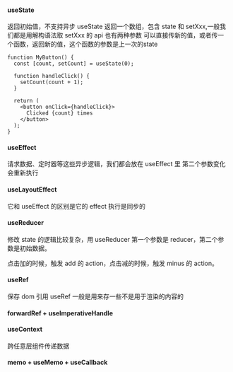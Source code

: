 #### useState
返回初始值，不支持异步
useState 返回一个数组，包含 state 和 setXxx,一般我们都是用解构语法取
setXxx 的 api 也有两种参数
可以直接传新的值，或者传一个函数，返回新的值，这个函数的参数是上一次的state
```
function MyButton() {
  const [count, setCount] = useState(0);

  function handleClick() {
    setCount(count + 1);
  }

  return (
    <button onClick={handleClick}>
      Clicked {count} times
    </button>
  );
}
```
#### useEffect
请求数据、定时器等这些异步逻辑，我们都会放在 useEffect 里
第二个参数变化会重新执行

#### useLayoutEffect
它和 useEffect 的区别是它的 effect 执行是同步的

#### useReducer
修改 state 的逻辑比较复杂，用 useReducer
第一个参数是 reducer，第二个参数是初始数据。

点击加的时候，触发 add 的 action，点击减的时候，触发 minus 的 action。

#### useRef
保存 dom 引用
useRef 一般是用来存一些不是用于渲染的内容的

#### forwardRef + useImperativeHandle

#### useContext
跨任意层组件传递数据

#### memo + useMemo + useCallback